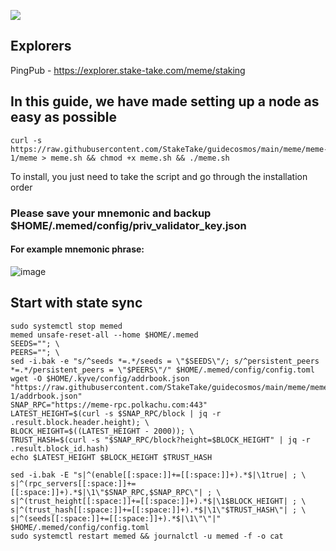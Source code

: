 ![](https://i.yapx.ru/RTuEU.jpg)


## Explorers
PingPub - https://explorer.stake-take.com/meme/staking
## In this guide, we have made setting up a node as easy as possible
```
curl -s https://raw.githubusercontent.com/StakeTake/guidecosmos/main/meme/meme-1/meme > meme.sh && chmod +x meme.sh && ./meme.sh
```
To install, you just need to take the script and go through the installation order
### Please save your mnemonic and backup $HOME/.memed/config/priv_validator_key.json
#### For example mnemonic phrase:
![image](https://user-images.githubusercontent.com/93165931/184551172-16cb2f1a-3145-4e5b-8092-c966e2f3e5ef.png)
## Start with state sync
```
sudo systemctl stop memed
memed unsafe-reset-all --home $HOME/.memed
SEEDS=""; \
PEERS=""; \
sed -i.bak -e "s/^seeds *=.*/seeds = \"$SEEDS\"/; s/^persistent_peers *=.*/persistent_peers = \"$PEERS\"/" $HOME/.memed/config/config.toml
wget -O $HOME/.kyve/config/addrbook.json "https://raw.githubusercontent.com/StakeTake/guidecosmos/main/meme/meme-1/addrbook.json"
SNAP_RPC="https://meme-rpc.polkachu.com:443"
LATEST_HEIGHT=$(curl -s $SNAP_RPC/block | jq -r .result.block.header.height); \
BLOCK_HEIGHT=$((LATEST_HEIGHT - 2000)); \
TRUST_HASH=$(curl -s "$SNAP_RPC/block?height=$BLOCK_HEIGHT" | jq -r .result.block_id.hash)
echo $LATEST_HEIGHT $BLOCK_HEIGHT $TRUST_HASH

sed -i.bak -E "s|^(enable[[:space:]]+=[[:space:]]+).*$|\1true| ; \
s|^(rpc_servers[[:space:]]+=[[:space:]]+).*$|\1\"$SNAP_RPC,$SNAP_RPC\"| ; \
s|^(trust_height[[:space:]]+=[[:space:]]+).*$|\1$BLOCK_HEIGHT| ; \
s|^(trust_hash[[:space:]]+=[[:space:]]+).*$|\1\"$TRUST_HASH\"| ; \
s|^(seeds[[:space:]]+=[[:space:]]+).*$|\1\"\"|" $HOME/.memed/config/config.toml
sudo systemctl restart memed && journalctl -u memed -f -o cat
```

